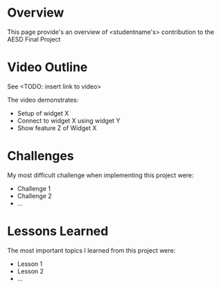 # Overview

This page provide's an overview of <studentname's> contribution to the AESD Final Project <Projectname>

# Video Outline
See <TODO: insert link to video>

The video demonstrates:
* Setup of widget X
* Connect to widget X using widget Y
* Show feature Z of Widget X

# Challenges
My most difficult challenge when implementing this project were:
* Challenge 1
* Challenge 2
* ...

# Lessons Learned
The most important topics I learned from this project were:
* Lesson 1
* Lesson 2
* ...


